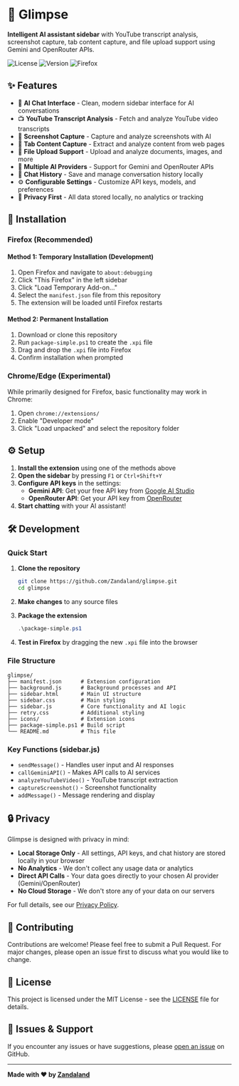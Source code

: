 # 🔮 Glimpse

**Intelligent AI assistant sidebar** with YouTube transcript analysis, screenshot capture, tab content capture, and file upload support using Gemini and OpenRouter APIs.

![License](https://img.shields.io/badge/license-MIT-green)
![Version](https://img.shields.io/badge/version-1.0.5-blue)
![Firefox](https://img.shields.io/badge/Firefox-Compatible-orange)

## ✨ Features

- 🤖 **AI Chat Interface** - Clean, modern sidebar interface for AI conversations
- 📺 **YouTube Transcript Analysis** - Fetch and analyze YouTube video transcripts
- 📸 **Screenshot Capture** - Capture and analyze screenshots with AI
- 📄 **Tab Content Capture** - Extract and analyze content from web pages
- 📁 **File Upload Support** - Upload and analyze documents, images, and more
- 🔑 **Multiple AI Providers** - Support for Gemini and OpenRouter APIs
- 💾 **Chat History** - Save and manage conversation history locally
- ⚙️ **Configurable Settings** - Customize API keys, models, and preferences
- 🔐 **Privacy First** - All data stored locally, no analytics or tracking

## 🚀 Installation

### Firefox (Recommended)

#### Method 1: Temporary Installation (Development)
1. Open Firefox and navigate to `about:debugging`
2. Click "This Firefox" in the left sidebar
3. Click "Load Temporary Add-on..."
4. Select the `manifest.json` file from this repository
5. The extension will be loaded until Firefox restarts

#### Method 2: Permanent Installation
1. Download or clone this repository
2. Run `package-simple.ps1` to create the `.xpi` file
3. Drag and drop the `.xpi` file into Firefox
4. Confirm installation when prompted
### Chrome/Edge (Experimental)
While primarily designed for Firefox, basic functionality may work in Chrome:
1. Open `chrome://extensions/`
2. Enable "Developer mode"
3. Click "Load unpacked" and select the repository folder

## ⚙️ Setup

1. **Install the extension** using one of the methods above
2. **Open the sidebar** by pressing `F1` or `Ctrl+Shift+Y`
3. **Configure API keys** in the settings:
   - **Gemini API**: Get your free API key from [Google AI Studio](https://aistudio.google.com/app/apikey)
   - **OpenRouter API**: Get your API key from [OpenRouter](https://openrouter.ai/keys)
4. **Start chatting** with your AI assistant!

## 🛠️ Development

### Quick Start
1. **Clone the repository**
   ```bash
   git clone https://github.com/Zandaland/glimpse.git
   cd glimpse
   ```

2. **Make changes** to any source files

3. **Package the extension**
   ```powershell
   .\package-simple.ps1
   ```

4. **Test in Firefox** by dragging the new `.xpi` file into the browser

### File Structure
```
glimpse/
├── manifest.json      # Extension configuration
├── background.js      # Background processes and API
├── sidebar.html       # Main UI structure
├── sidebar.css        # Main styling
├── sidebar.js         # Core functionality and AI logic
├── retry.css          # Additional styling
├── icons/             # Extension icons
├── package-simple.ps1 # Build script
└── README.md          # This file
```

### Key Functions (sidebar.js)
- `sendMessage()` - Handles user input and AI responses
- `callGeminiAPI()` - Makes API calls to AI services
- `analyzeYouTubeVideo()` - YouTube transcript extraction
- `captureScreenshot()` - Screenshot functionality
- `addMessage()` - Message rendering and display

## 🔒 Privacy

Glimpse is designed with privacy in mind:
- **Local Storage Only** - All settings, API keys, and chat history are stored locally in your browser
- **No Analytics** - We don't collect any usage data or analytics
- **Direct API Calls** - Your data goes directly to your chosen AI provider (Gemini/OpenRouter)
- **No Cloud Storage** - We don't store any of your data on our servers

For full details, see our [Privacy Policy](PRIVACY-POLICY.md).

## 🤝 Contributing

Contributions are welcome! Please feel free to submit a Pull Request. For major changes, please open an issue first to discuss what you would like to change.

## 📝 License

This project is licensed under the MIT License - see the [LICENSE](LICENSE) file for details.

## 🐛 Issues & Support

If you encounter any issues or have suggestions, please [open an issue](https://github.com/Zandaland/glimpse/issues) on GitHub.

---

**Made with ❤️ by [Zandaland](https://github.com/Zandaland)**